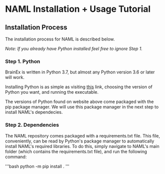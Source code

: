 # NAML Installation + Usage Tutorial

## Installation Process
The installation process for NAML is described below. 

*Note: If you already have Python installed feel free to ignore Step 1.*

### Step 1. Python

BrainEx is written in Python 3.7, but almost any Python version 3.6 or later will work. 

Installing Python is as simple as visiting [this](https://www.python.org/downloads/) link, choosing the version of Python you want, and running the executable. 

The versions of Python found on website above come packaged with the pip package manager. We will use this package manager in the next step to install NAML's dependecies. 

### Step 2. Dependencies 

The NAML repository comes packaged with a requirements.txt file. This file, conveniently, can be read by Python's package manager to automatically install NAML's required libraries. To do this, simply navigate to NAML's main folder (which contains the requirements.txt file), and run the following command:

'''bash
python -m pip install .
'''